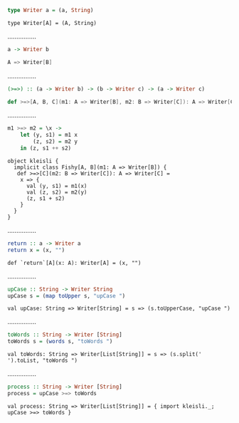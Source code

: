 ```Haskell
type Writer a = (a, String)
```
```tut:silent
type Writer[A] = (A, String)
```
................
```Haskell
a -> Writer b
```
```scala
A => Writer[B]
```
................
```Haskell
(>=>) :: (a -> Writer b) -> (b -> Writer c) -> (a -> Writer c)
```
```scala
def >=>[A, B, C](m1: A => Writer[B], m2: B => Writer[C]): A => Writer[C]
```
................
```Haskell
m1 >=> m2 = \x -> 
    let (y, s1) = m1 x
        (z, s2) = m2 y
    in (z, s1 ++ s2)
```
```tut:silent
object kleisli {
  implicit class Fishy[A, B](m1: A => Writer[B]) {
   def >=>[C](m2: B => Writer[C]): A => Writer[C] =
    x => {
      val (y, s1) = m1(x)
      val (z, s2) = m2(y)
      (z, s1 + s2)
    }
  }
}
```
................
```Haskell
return :: a -> Writer a
return x = (x, "")
```
```tut:silent
def `return`[A](x: A): Writer[A] = (x, "")
```
................
```Haskell
upCase :: String -> Writer String
upCase s = (map toUpper s, "upCase ")
```
```tut:silent
val upCase: String => Writer[String] = s => (s.toUpperCase, "upCase ")
```
................
```Haskell
toWords :: String -> Writer [String]
toWords s = (words s, "toWords ")
```
```tut:silent
val toWords: String => Writer[List[String]] = s => (s.split(' ').toList, "toWords ")
```
................
```Haskell
process :: String -> Writer [String]
process = upCase >=> toWords
```
```tut:silent
val process: String => Writer[List[String]] = { import kleisli._; upCase >=> toWords }
```
